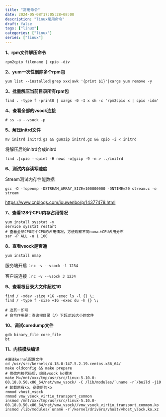 ```yaml
---
title: "常用命令"
date: 2024-05-08T17:05:28+08:00
description: "linux常用命令"
draft: false
tags: ["linux"]
categories: ["linux"]
series: ["linux"]
---
```

**1、rpm文件解压命令**
```shell
rpm2cpio filename | cpio -div
```

**2、yum一次性删除多个rpm包**

    yum list --installed|grep xxx|awk '{print $1}'|xargs yum remove -y

**3、批量解压当前目录所有rpm包**
```shell
find . -type f -print0 | xargs -0 -I x sh -c 'rpm2cpio x | cpio -idm'
```

**4、查看全部的vsock连接**
```shell
# ss -a --vsock -p
``` 

**5、解压initrd文件**

`mv initrd initrd.gz && gunzip initrd.gz && cpio -i < initrd`

将解压后的initrd合成initrd

`find .|cpio --quiet -H newc -o|gzip -9 -n > ../initrd`

**6、测试内存读写速度**

Stream测试内存性能数据

`gcc -O -fopenmp -DSTREAM_ARRAY_SIZE=100000000 -DNTIME=20 stream.c -o stream`

https://www.cnblogs.com/iouwenbo/p/14377478.html

**7、查看128个CPU内存占用情况**
```shell
yum install sysstat -y
service sysstat restart
# 查看全部CPU每个CPU的占用情况，方便观察不同numa上CPU占用分布
sar -P ALL -u 1 100
```

**8、查看vsock是否通**

`yum install nmap`

服务端开启：`nc -v --vsock -l 1234`

客户端连接：`nc -v --vsock 3 1234`

**9、查看根目录大文件超过1G**
```shell
find / -xdev -size +1G -exec ls -l {} \;
find / -type f -size +1G -exec du -h {} \;

# 选其一即可
# 命令作用是：查询根目录（/）下超过1G大小的文件
```
**10、调试coredump文件**
```shell
gdb binary_file core_file
bt
```
**11、内核模块编译**
```shell
#编译kernel配置文件
cd /usr/src/kernels/4.18.0-147.5.2.19.centos.x86_64/
make oldconfig && make prepare
# 修改内核代码后，编译vsock ko模块
make M=/mnt/xxx/tmp/usr/src/linux-5.10.0-60.18.0.50.x86_64/net/vmw_vsock/ -C /lib/modules/`uname -r`/build -j10
# 卸载原有ko，安装新的ko
rmmod vhost_vsock
rmmod vmw_vsock_virtio_transport_common
insmod /mnt/xxx/tmp/usr/src/linux-5.10.0-60.18.0.50.x86_64/net/vmw_vsock//vmw_vsock_virtio_transport_common.ko
insmod /lib/modules/`uname -r`/kernel/drivers/vhost/vhost_vsock.ko.xz
```

<!--stackedit_data:
eyJoaXN0b3J5IjpbLTQ4MDY2OTE3MiwtMTE5MTMwNjEyLDE2Mz
IwODE0MzIsNzMwOTk4MTE2XX0=
-->